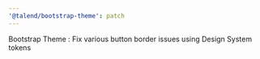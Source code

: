 ```yaml
---
'@talend/bootstrap-theme': patch
---
```


Bootstrap Theme : Fix various button border issues using Design System tokens
